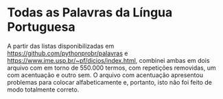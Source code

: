 # Todas as Palavras da Língua Portuguesa
A partir das listas disponibilizadas em https://github.com/pythonprobr/palavras e https://www.ime.usp.br/~pf/dicios/index.html, combinei ambas em dois arquivo com em torno de 550.000 termos, com repetições removidas, um com acentuação e outro sem. O arquivo com acentuação apresentou problemas para colocar alfabeticamente e, portanto, isto não foi feito de modo totalmente correto.
